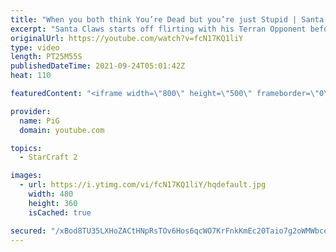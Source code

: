 ```yaml
---
title: "When you both think You’re Dead but you’re just Stupid | Santa Claws #5 - StarCraft 2"
excerpt: "Santa Claws starts off flirting with his Terran Opponent before the game goes full Smooth Brain, with both sides thinking they're dead at some point. Santa Claws impressed in his Starcraft Smooth Brain audition and has been granted an opportunity to be the next Smooth Brain. Will he impress or will his"
originalUrl: https://youtube.com/watch?v=fcN17KQ1liY
type: video
length: PT25M55S
publishedDateTime: 2021-09-24T05:01:42Z
heat: 110

featuredContent: "<iframe width=\"800\" height=\"500\" frameborder=\"0\" src=\"https://www.youtube.com/embed/fcN17KQ1liY\" allow=\"accelerometer; autoplay; encrypted-media; gyroscope; picture-in-picture\" allowfullscreen></iframe>"

provider:
  name: PiG
  domain: youtube.com

topics:
  - StarCraft 2

images:
  - url: https://i.ytimg.com/vi/fcN17KQ1liY/hqdefault.jpg
    width: 480
    height: 360
    isCached: true

secured: "/xBod8TU35LXHoZACtHNpRsTOv6Hos6qcWO7KrFnkKmEc20Taio7g2oWMWbceKj/7PAI/sjkY7FI3Nd6TjdGljNKtb91/XRuhnmhq3Lpu7vJan0CtPJ78qN5FGqlUcnXtcNyezwktQfJpgUEKPZxWBjZEIhnY6WhWX2YF2QIhyJ3HIrr/K4yurNwP8IAGJU9z2OJffZztpUv999YWV3Mth2fzBJSi8x1lZytXHHgSw68kLNR5l5Y9Dct+Ornf1pHoZPbE4xVeaNmgfbGPkEVP6a4U0QwWO3tFEa/QWvI3wUEdKq+peuUsLih46u0wgQQEhi48ww9yFbsPs0wmX4YHVKO483zz52RpspffJ1pQQgGilvdAHJh2yibDfaKayFCdyuZX6RXTjSU+5Zer8ZnvV3tMNKqEHRX4HNDpktevkE=;eff9KIvZCcVtV/NYJWNt2A=="
---
```


